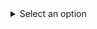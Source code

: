 <details>
  <summary>Select an option</summary>
  <table>
    <tr>
      <td><input type="checkbox" id="option1" checked disabled></td>
      <td><label for="option1"> - [x] Option 1</label></td>
    </tr>
    <tr>
      <td><input type="checkbox" id="option2" enabled></td>
      <td><label for="option2">Option 2</label></td>
    </tr>
    <tr>
      <td><input type="checkbox" id="option3" enabled></td>
      <td><label for="option3">Option 3</label></td>
    </tr>
  </table>
</details>
